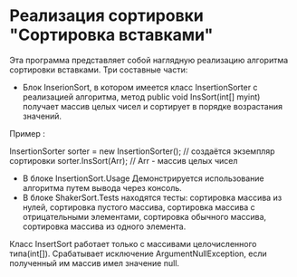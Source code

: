 # Реализация сортировки "Сортировка вставками"
Эта программа представляет собой наглядную реализацию алгоритма сортировки вставками. 
Три составные части:

- Блок InserionSort, в котором имеется класс InsertionSorter с реализацией алгоритма,
метод public void InsSort(int[] myint) получает массив целых чисел и сортирует в порядке
возрастания значений. 

Пример :

InsertionSorter sorter = new InsertionSorter(); // создаётся экземпляр сортировки
sorter.InsSort(Arr); // Arr - массив целых чисел

- В блоке InsertionSort.Usage Демонстрируется использование алгоритма путем вывода через консоль.
- В блоке ShakerSort.Tests находятся тесты: сортировка массива из нулей, сортировка пустого массива,
сортировка массива с отрицательными элементами, сортировка обычного массива, сортировка массива из 
одного элемента.

Класс InsertSort работает только c массивами целочисленного типа(int[]).
Срабатывает исключение ArgumentNullException, если полученный им массив имел значение null.
